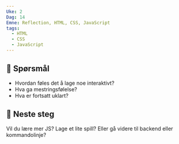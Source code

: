 ```yaml
---
Uke: 2
Dag: 14
Emne: Reflection, HTML, CSS, JavaScript
tags:
  - HTML
  - CSS
  - JavaScript
---
```

## 🤔 Spørsmål
- Hvordan føles det å lage noe interaktivt?
- Hva ga mestringsfølelse?
- Hva er fortsatt uklart?

## 📌 Neste steg
Vil du lære mer JS? Lage et lite spill? Eller gå videre til backend eller kommandolinje?